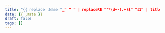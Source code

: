```yaml
---
title: "{{ replace .Name "_" " " | replaceRE "^\\d+-(.+)$" "$1" | title }}"
date: {{ .Date }}
draft: false
tags: []
---
```

